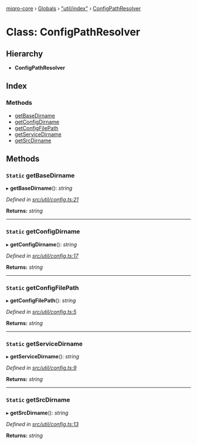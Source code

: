 [miqro-core](../README.md) › [Globals](../globals.md) › ["util/index"](../modules/_util_index_.md) › [ConfigPathResolver](_util_index_.configpathresolver.md)

# Class: ConfigPathResolver

## Hierarchy

* **ConfigPathResolver**

## Index

### Methods

* [getBaseDirname](_util_index_.configpathresolver.md#static-getbasedirname)
* [getConfigDirname](_util_index_.configpathresolver.md#static-getconfigdirname)
* [getConfigFilePath](_util_index_.configpathresolver.md#static-getconfigfilepath)
* [getServiceDirname](_util_index_.configpathresolver.md#static-getservicedirname)
* [getSrcDirname](_util_index_.configpathresolver.md#static-getsrcdirname)

## Methods

### `Static` getBaseDirname

▸ **getBaseDirname**(): *string*

*Defined in [src/util/config.ts:21](https://github.com/claukers/miqro-core/blob/45acabd/src/util/config.ts#L21)*

**Returns:** *string*

___

### `Static` getConfigDirname

▸ **getConfigDirname**(): *string*

*Defined in [src/util/config.ts:17](https://github.com/claukers/miqro-core/blob/45acabd/src/util/config.ts#L17)*

**Returns:** *string*

___

### `Static` getConfigFilePath

▸ **getConfigFilePath**(): *string*

*Defined in [src/util/config.ts:5](https://github.com/claukers/miqro-core/blob/45acabd/src/util/config.ts#L5)*

**Returns:** *string*

___

### `Static` getServiceDirname

▸ **getServiceDirname**(): *string*

*Defined in [src/util/config.ts:9](https://github.com/claukers/miqro-core/blob/45acabd/src/util/config.ts#L9)*

**Returns:** *string*

___

### `Static` getSrcDirname

▸ **getSrcDirname**(): *string*

*Defined in [src/util/config.ts:13](https://github.com/claukers/miqro-core/blob/45acabd/src/util/config.ts#L13)*

**Returns:** *string*
